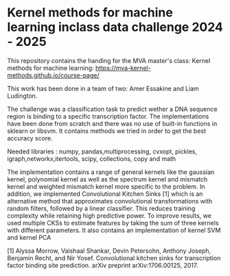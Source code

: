# Kernel methods for machine learning inclass data challenge 2024 - 2025

This repository contains the handing for the MVA master's class: Kernel methods for machine learning: https://mva-kernel-methods.github.io/course-page/

This work has been done in a team of two: Amer Essakine and Liam Ludington.

The challenge was a classification task to predict wether a DNA sequence region is binding to a specific transcription factor. The implementations have been done from scratch and there was no use of built-in functions in sklearn or libsvm. It contains methods we tried in order to get the best accuracy score.

Needed libraries : numpy, pandas,multiprocessing, cvxopt, pickles, igraph,networkx,itertools, scipy, collections, copy and math

The implementation contains a range of general kernels like the gaussian kernel, polynomial kernel as well as the spectrum kernel and mismatch kernel and weighted mismatch kernel more specific to the problem. In addition, we implemented Convolutional Kitchen Sinks [1] which is an alternative method that approximates convolutional transformations with random filters, followed by a linear classifier. This reduces training complexity while retaining high predictive power. To improve results, we used multiple CKSs to estimate features by taking the sum of three kernels with different parameters. It also contains an implementation of kernel SVM and kernel PCA


[1] Alyssa Morrow, Vaishaal Shankar, Devin Petersohn, Anthony Joseph, Benjamin Recht, and Nir Yosef. Convolutional kitchen sinks for transcription factor binding site prediction. arXiv preprint arXiv:1706.00125, 2017.
